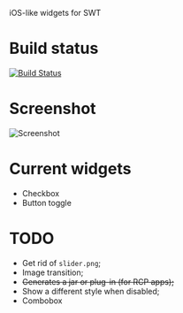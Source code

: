 ﻿iOS-like widgets for SWT

# Build status  
[![Build Status](https://secure.travis-ci.org/germantech/ios-widgets.png?branch=master)](http://travis-ci.org/germantech/ios-widgets)

# Screenshot
![Screenshot](http://i.imgur.com/RHaWM.png)

# Current widgets  
* Checkbox
* Button toggle

# TODO  

* Get rid of `slider.png`;  
* Image transition;  
* ~~Generates a jar or plug-in (for RCP apps);~~    
* Show a different style when disabled;  
* Combobox